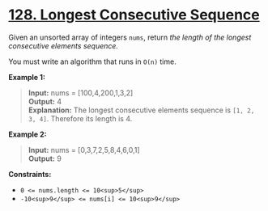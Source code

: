 # [128\. Longest Consecutive Sequence](https://leetcode.com/problems/longest-consecutive-sequence/)

Given an unsorted array of integers `nums`, return _the length of the longest
consecutive elements sequence._

You must write an algorithm that runs in `O(n)` time.

**Example 1:**

> **Input:** nums = \[100,4,200,1,3,2\]  
> **Output:** 4  
> **Explanation:** The longest consecutive elements sequence is `[1, 2, 3, 4]`. Therefore its length is 4.

**Example 2:**

> **Input:** nums = \[0,3,7,2,5,8,4,6,0,1\]  
> **Output:** 9

**Constraints:**

- `0 <= nums.length <= 10<sup>5</sup>`
- `-10<sup>9</sup> <= nums[i] <= 10<sup>9</sup>`
